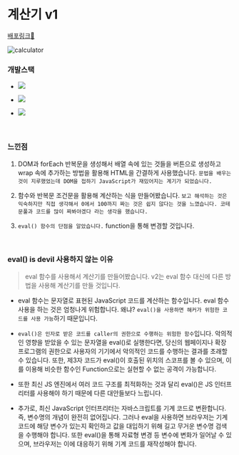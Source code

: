 # 계산기 v1

[배포링크:elephant:](https://chuhoon.github.io/calculator/index.html)

![calculator](https://user-images.githubusercontent.com/68219145/168583615-34b8a1fe-e29c-4deb-a642-02e4eacade23.gif)

### 개발스택

- <img src="https://img.shields.io/badge/HTML5-E34F26?style=flat-square&logo=HTML5&logoColor=white"/></a>

- <img src="https://img.shields.io/badge/CSS3-1572B6?style=flat-square&logo=CSS3&logoColor=white"/></a>

- <img src="https://img.shields.io/badge/Javascript-ffb13b?style=flat-square&logo=javascript&logoColor=white"/>

<br>

### 느낀점

1. DOM과 forEach 반복문을 생성해서 배열 속에 있는 것들을 버튼으로 생성하고 wrap 속에 추가하는 방법을 활용해 HTML을 간결하게 사용했습니다. `문법을 배우는 것이 지루했었는데 DOM을 접하기 JavaScript가 재밌어지는 계기가 되었습니다.`

2. 함수와 반복문 조건문을 활용해 계산하는 식을 만들어봤습니다. `보고 해석하는 것은 익숙하지만 직접 생각해서 0에서 100까지 짜는 것은 쉽지 않다는 것을 느꼈습니다. 코테 문풀과 코드를 많이 짜봐야겠다 라는 생각을 했습니다.`

3. `eval() 함수의 단점을 알았습니다.` function을 통해 변경할 것입니다.

<br>

### eval() is devil 사용하지 않는 이유

> eval 함수를 사용해서 계산기를 만들어봤습니다. v2는 eval 함수 대신에 다른 방법을 사용해 계산기를 만들 것입니다.

- eval 함수는 문자열로 표현된 JavaScript 코드를 계산하는 함수입니다. eval 함수 사용을 하는 것은 엄청나게 위험합니다. 왜냐? `eval()을 사용하면 해커가 위험한 코드를 사용 가능`하기 때문입니다.

- `eval()은 인자로 받은 코드를 caller의 권한으로 수행하는 위험한 함수`입니다. 악의적인 영향을 받았을 수 있는 문자열을 eval()로 실행한다면, 당신의 웹페이지나 확장 프로그램의 권한으로 사용자의 기기에서 악의적인 코드를 수행하는 결과를 초래할 수 있습니다. 또한, 제3자 코드가 eval()이 호출된 위치의 스코프를 볼 수 있으며, 이를 이용해 비슷한 함수인 Function으로는 실현할 수 없는 공격이 가능합니다.

- 또한 최신 JS 엔진에서 여러 코드 구조를 최적화하는 것과 달리 eval()은 JS 인터프리터를 사용해야 하기 때문에 다른 대안들보다 느립니다.

- 추가로, 최신 JavaScript 인터프리터는 자바스크립트를 기계 코드로 변환합니다. 즉, 변수명의 개념이 완전히 없어집니다. 그러나 eval을 사용하면 브라우저는 기계 코드에 해당 변수가 있는지 확인하고 값을 대입하기 위해 길고 무거운 변수명 검색을 수행해야 합니다. 또한 eval()을 통해 자료형 변경 등 변수에 변화가 일어날 수 있으며, 브라우저는 이에 대응하기 위해 기계 코드를 재작성해야 합니다.
